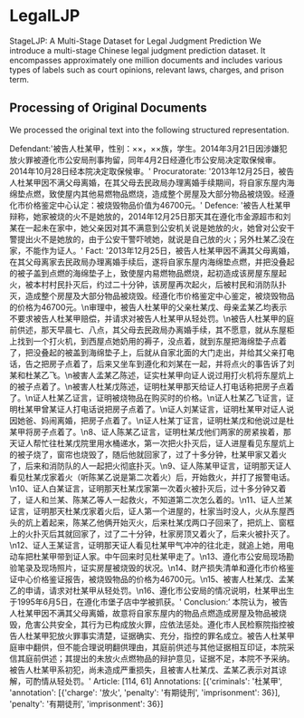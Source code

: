 # LegalLJP
StageLJP: A Multi-Stage Dataset for Legal Judgment Prediction
We introduce a multi-stage Chinese legal judgment prediction dataset. It encompasses approximately one million documents and includes various types of labels such as court opinions, relevant laws, charges, and prison term.

## Processing of Original Documents
We processed the original text into the following structured representation.

Defendant:'被告人杜某甲，性别：××，××族，学生。2014年3月21日因涉嫌犯放火罪被遵化市公安局刑事拘留，同年4月2日经遵化市公安局决定取保候审。2014年10月28日经本院决定取保候审。'
Procuratorate: '2013年12月25日，被告人杜某甲因不满父母离婚，在其父母去民政局办理离婚手续期间，将自家东屋内海绵垫点燃，致使屋内其他易燃物品燃烧，造成整个房屋及大部分物品被烧毁。经遵化市价格鉴定中心认定：被烧毁物品价值为46700元。'
Defence: '被告人杜某甲辩称，她家被烧的火不是她放的，2014年12月25日那天其在遵化市金源超市和刘某在一起未在家中，她父亲因对其不满意到公安机关说是她放的火，她曾对公安干警提出火不是她放的，由于公安干警吓唬她，就说是自己放的火；另外杜某乙没在家，不能作为证人。'
Fact: '2013年12月25日，被告人杜某甲因不满其父母离婚，在其父母离家去民政局办理离婚手续后，遂将自家东屋内海绵垫点燃，并把没叠起的被子盖到点燃的海绵垫子上，致使屋内易燃物品燃烧，起初造成该房屋东屋起火，被本村村民扑灭后，约过二十分钟，该房屋再次起火，后被村民和消防队扑灭，造成整个房屋及大部分物品被烧毁。经遵化市价格鉴定中心鉴定，被烧毁物品的价格为46700元。\n审理中，被告人杜某甲的父亲杜某戊、母亲孟某乙均表示不要求被告人杜某甲赔偿，并请求对被告人杜某甲从轻处罚。\n被告人杜某甲的庭前供述，那天早晨七、八点，其父母去民政局办离婚手续，其不愿意，就从东屋柜上找到一个打火机，到西屋点她奶用的褥子，没点着，就到东屋把海绵垫子点着了，把没叠起的被盖到海绵垫子上，后就从自家北面的大门走出，并给其父亲打电话，告之把房子点着了，后来又坐车到遵化和刘某在一起，并将点火的事告诉了刘某和杜某乙飞。\n被害人孟某乙陈述，证实杜某甲向证人说过用打火机将东屋炕上的被子点着了。\n被害人杜某戊陈述，证明杜某甲那天给证人打电话称把房子点着了。\n证人杜某乙证言，证明被烧物品在购买时的价格。\n证人杜某乙飞证言，证明杜某甲曾某证人打电话说把房子点着了。\n证人刘某证言，证明杜某甲对证人说因她爸、妈闹离婚，把房子点着了。\n证人杜某丁证言，证明杜某戊和他说过是杜某甲将房子点着了。\n8、证人陈某乙证言，证明杜某戊他们两家的房紧挨着，那天证人帮忙往杜某戊院里用水桶递水，第一次把火扑灭后，证人进屋看见东屋炕上的被子烧了，窗帘也烧毁了，随后他就回家了，过了十多分钟，杜某甲家又着火了，后来和消防队的人一起把火彻底扑灭。\n9、证人陈某甲证言，证明那天证人看见杜某戊家着火（听陈某乙说是第二次着火）后，开始救火，并打了报警电话。\n10、证人白某证言，证明那天杜某戊家第一次着火被扑灭后，过十多分钟又着了，证人和兰某、陈某乙等人一起救火，不知道第二次怎么着的。\n11、证人兰某证言，证明那天杜某戊家着火后，证人第一个进屋的，杜家当时没人，火从东屋西头的炕上着起来，陈某乙他俩开始灭火，后来杜某戊两口子回来了，把炕上、窗框上的火扑灭后其就回家了，过了二十分钟，杜家房顶又着火了，后来火被扑灭了。\n12、证人王某证言，证明那天证人看见杜某甲气冲冲的往北走，就追上她，用电动车把杜某甲带到证人家。中午回来时见杜某甲走了。\n13、遵化市公安局现场勘验笔录及现场照片，证实房屋被烧毁的状况。\n14、财产损失清单和遵化市价格鉴证中心价格鉴证报告，被烧毁物品的价格为46700元。\n15、被害人杜某戊、孟某乙的申请，请求对杜某甲从轻处罚。\n16、遵化市公安局的情况说明，杜某甲出生于1995年6月5日，在遵化市堡子店中学被抓获。'
Conclusion:’ 本院认为，被告人杜某甲因不满其父母离婚，故意将自家东屋内的物品点燃造成房屋及物品被烧毁，危害公共安全，其行为已构成放火罪，应依法惩处。遵化市人民检察院指控被告人杜某甲犯放火罪事实清楚，证据确实、充分，指控的罪名成立。被告人杜某甲庭审中翻供，但不能合理说明翻供理由，其庭前供述与其他证据相互印证，本院采信其庭前供述；其提出的未放火点燃物品的辩护意见，证据不足，本院不予采纳。被告人杜某甲系初犯，尚未造成严重损失，且被害人杜某戊、孟某乙表示对其谅解，可酌情从轻处罚。'
Article: [114, 61]
Annotations:
[{'criminals': '杜某甲',
 'annotation': [{'charge': '放火', 'penalty': '有期徒刑', 'imprisonment': 36}],
 'penalty': '有期徒刑',
 'imprisonment': 36}]

